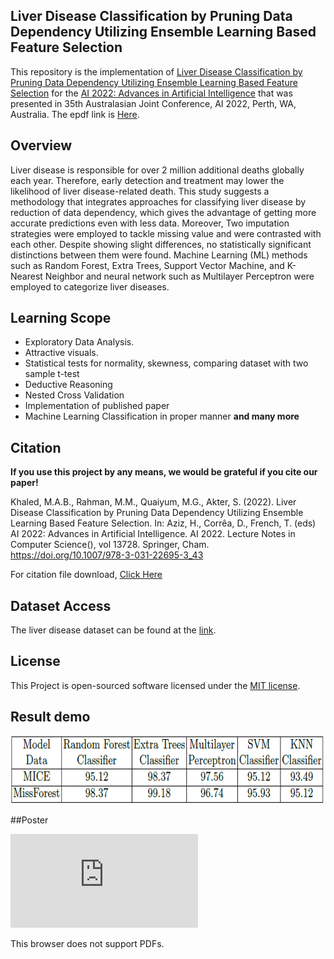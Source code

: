 <head>
    <meta name='keywords' content='python, liver, disease, classification, pruning, data, dependency, feature, selection, ensemble'>
</head>

## Liver Disease Classification by Pruning Data Dependency Utilizing Ensemble Learning Based Feature Selection

This repository is the implementation of [Liver Disease Classification by Pruning Data Dependency Utilizing Ensemble Learning Based Feature Selection](https://link.springer.com/chapter/10.1007/978-3-031-22695-3_43) for the [AI 2022: Advances in Artificial Intelligence](https://link.springer.com/book/10.1007/978-3-031-22695-3) that was presented in 35th Australasian Joint Conference, AI 2022, Perth, WA, Australia. The epdf link is [Here](https://rdcu.be/c04UF).

## Overview
 Liver disease is responsible for over 2 million additional deaths globally each year. Therefore, early detection and treatment may lower the likelihood of liver disease-related death. This study suggests a methodology that integrates approaches for classifying liver disease by reduction of data dependency, which gives the advantage of getting more accurate predictions even with less data. Moreover, Two imputation strategies were employed to tackle missing value and were contrasted with each other. Despite showing slight differences, no statistically significant distinctions between them were found. Machine Learning (ML) methods such as Random Forest, Extra Trees, Support Vector Machine, and K-Nearest Neighbor and neural network such as Multilayer Perceptron were employed to categorize liver diseases. 
## Learning Scope

- Exploratory Data Analysis.
- Attractive visuals.
- Statistical tests for normality, skewness, comparing dataset with two sample t-test
- Deductive Reasoning
- Nested Cross Validation
- Implementation of published paper
- Machine Learning Classification in proper manner
**and many more**

## Citation 
**If you use this project by any means, we would be grateful if you cite our paper!**

Khaled, M.A.B., Rahman, M.M., Quaiyum, M.G., Akter, S. (2022). Liver Disease Classification by Pruning Data Dependency Utilizing Ensemble Learning Based Feature Selection. In: Aziz, H., Corrêa, D., French, T. (eds) AI 2022: Advances in Artificial Intelligence. AI 2022. Lecture Notes in Computer Science(), vol 13728. Springer, Cham. https://doi.org/10.1007/978-3-031-22695-3_43

For citation file download, [Click Here](https://link.springer.com/chapter/10.1007/978-3-031-22695-3_43)

## Dataset Access

The liver disease dataset can be found at the [link](https://archive.ics.uci.edu/ml/datasets/HCV+data).

## License

This Project is open-sourced software licensed under the [MIT license](https://opensource.org/licenses/MIT).

## Result demo

<img src="/results.png" alt="liver disease classification" />

##Poster

<object data="https://github.com/mahinxander/Liver-Disease-Classification-by-Pruning-Data-Dependency/poster9785.pdf" type="application/pdf" width="700px" height="700px">
    <embed src="https://github.com/mahinxander/Liver-Disease-Classification-by-Pruning-Data-Dependency/poster9785.pdf">
        <p>This browser does not support PDFs. </p>
    </embed>
</object>


